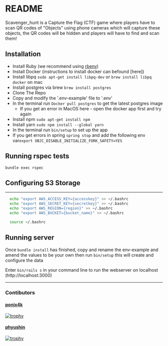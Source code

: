 
# README

Scavenger_hunt is a Capture the Flag (CTF) game where players have to scan QR codes of "Objects" using phone cameras which will capture these objects, the QR codes will be hidden and players will have to find and scan them! 


## Installation

- Install Ruby (we recommend using [rbenv][1])
- Install Docker (instructions to install docker can befound [here])
- Install libpq `sudo apt-get install libpq-dev` or `brew install libpq docker` on mac
- Install postgres via brew `brew install postgres`
- Clone The Repo 
- Copy and modify the '.env-example' file to '.env' 
- In the terminal run ``` Docker pull postgres ``` to get the latest postgres image
  - If you get an error in MacOS here - open the docker app first and try again
- Install npm `sudo apt-get install npm`
- Install yarn `sudo npm install --global yarn`
- In the terminal run ``` bin/setup ``` to set up the app
- If you get errors in spring `spring stop` and add the following env var`export OBJC_DISABLE_INITIALIZE_FORK_SAFETY=YES`


## Running rspec tests
`bundle exec rspec`

## Configuring S3 Storage
---

```bash
  echo "export AWS_ACCESS_KEY={accesskey}" >> ~/.bashrc
  echo "export AWS_SECRET_KEY={secretkey}" >> ~/.bashrc
  echo "export AWS_REGION={region}" >> ~/.bashrc
  echo "export AWS_BUCKET={bucket_name}" >> ~/.bashrc

  source ~/.bashrc
```

## Running server
Once `bundle install` has finished, copy and rename the env-example and amend the values to be your own
then run `bin/setup` this will create and configure the data

Enter `bin/rails s` in your command line to run the webserver on localhost  (http://localhost:3000)

---
### Contibutors

#### [ponix4k](https://github.com/ponix4k)
[![trophy](https://github-profile-trophy.vercel.app/?username=ponix4k&theme=onedark&row=2&column=3)](https://github.com/ryo-ma/github-profile-trophy)

#### [phyushin](https://github.com/phyushin)
[![trophy](https://github-profile-trophy.vercel.app/?username=phyushin&theme=onedark&row=2&column=3)](https://github.com/ryo-ma/github-profile-trophy)


[1]: https://github.com/rbenv/rbenv
[2]: https://docs.docker.com/get-docker/